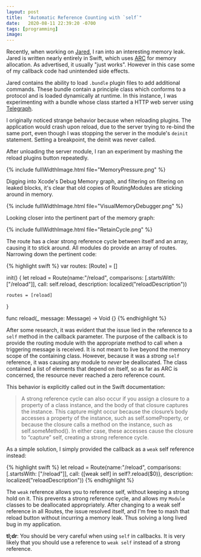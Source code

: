 ```yaml
---
layout: post
title:  "Automatic Reference Counting with `self`"
date:   2020-08-11 22:39:20 -0700
tags: [programming]
image:
---
```


Recently, when working on [Jared](https://github.com/zekesnider/jared), I ran into an interesting  memory leak. Jared is written nearly entirely in Swift, which uses [ARC](https://docs.swift.org/swift-book/LanguageGuide/AutomaticReferenceCounting.html) for memory allocation. As advertised, it usually "just works". However in this case some of my callback code had unintended side effects. 

Jared contains the ability to load `.bundle` plugin files to add additional commands. These bundle contain a principle class which conforms to a protocol and is loaded dynamically at runtime. In this instance, I was experimenting with a bundle whose class started a HTTP web server using [Telegraph](https://github.com/Building42/Telegraph#).

I originally noticed strange behavior because when reloading plugins. The application would crash upon reload, due to the server trying to re-bind the same port, even though I was stopping the server in the module's `deinit` statement. Setting a breakpoint, the deinit was never called.

After unloading the server module, I ran an experiment by mashing the reload plugins button repeatedly.

{% include fullWidthImage.html file="MemoryPressure.png" %}

Digging into Xcode's Debug Memory graph, and filtering on filtering on leaked blocks, it's clear that old copies of RoutingModules are sticking around in memory.

{% include fullWidthImage.html file="VisualMemoryDebugger.png" %}

Looking closer into the pertinent part of the memory graph:

{% include fullWidthImage.html file="RetainCycle.png" %}

The route has a clear strong reference cycle between itself and an array, causing it to stick around. All modules do provide an array of routes. Narrowing down the pertinent code:

{% highlight swift %}
var routes: [Route] = []

init() {
    let reload = Route(name:"/reload", comparisons: [.startsWith: ["/reload"]],
      call: self.reload, description: localized("reloadDescription"))
    
    routes = [reload]
}

func reload(_ message: Message) -> Void {}
{% endhighlight %}

After some research, it was evident that the issue lied in the reference to a `self` method in the callback parameter. The purpose of the callback is to provide the routing module with the appropriate method to call when a triggering message is received. It is not meant to live beyond the memory scope of the containing class. However, because it was a _strong_ `self` reference, it was causing any module to _never_ be deallocated. The class contained a list of elements that depend on itself, so as far as ARC is concerned, the resource never reached a zero reference count.

This behavior is explicitly called out in the Swift documentation: 
> A strong reference cycle can also occur if you assign a closure to a property of a class instance, and the body of that closure captures the instance. This capture might occur because the closure’s body accesses a property of the instance, such as self.someProperty, or because the closure calls a method on the instance, such as self.someMethod(). In either case, these accesses cause the closure to “capture” self, creating a strong reference cycle.

As a simple solution, I simply provided the callback as a `weak` self reference instead:

{% highlight swift %}
let reload = Route(name:"/reload", comparisons: [.startsWith: ["/reload"]],
  call: {[weak self] in self?.reload($0)},
  description: localized("reloadDescription"))
{% endhighlight %}

The `weak` reference allows you to reference self, without keeping a strong hold on it. This prevents a strong reference cycle, and allows my `Module` classes to be deallocated appropriately. After changing to a weak self reference in all Routes, the issue resolved itself, and I'm free to mash that reload button without incurring a memory leak. Thus solving a long lived bug in my application.

**tl;dr**: You should be very careful when using `self` in callbacks. It is very likely that you should use a reference to `weak self` instead of a strong reference.

